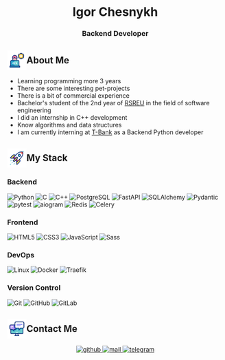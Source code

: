 # <div align="center"> Igor Chesnykh</div> #

### <div align="center">Backend Developer</div> ###


<h2 style="display: flex; align-items: center;">
  <img 
    src="https://raw.githubusercontent.com/Energy-CeRBeR/Energy-CeRBeR/refs/heads/edit/assets/me.gif"
    align="center"
    alt="🙈"
    style="width: 45px;" 
  />
  About Me
</h2>

- Learning programming more 3 years
- There are some interesting pet-projects
- There is a bit of commercial experience
- Bachelor's student of the 2nd year of [RSREU](https://rsreu.ru/en/) in the field of software engineering
- I did an internship in C++ development
- Know algorithms and data structures
- I am currently interning at [T-Bank](https://www.tbank.ru/) as a Backend Python developer


<h2 style="display: flex; align-items: center;">
  <img 
    src="https://raw.githubusercontent.com/Energy-CeRBeR/Energy-CeRBeR/refs/heads/edit/assets/rocket.gif"
    align="center"
    alt="🚀"
    style="width: 45px;" 
  />
  My Stack
</h2>


### Backend ###

![Python](https://img.shields.io/static/v1?style=for-the-badge&message=Python&color=3776AB&logo=Python&logoColor=FFFFFF&label=)
![C](https://img.shields.io/static/v1?style=for-the-badge&message=C&color=222222&logo=C&logoColor=A8B9CC&label=)
![C++](https://img.shields.io/static/v1?style=for-the-badge&message=C%2B%2B&color=808080&logo=C%2B%2B&logoColor=FFFFFF&label=)
![PostgreSQL](https://img.shields.io/static/v1?style=for-the-badge&message=PostgreSQL&color=4169E1&logo=PostgreSQL&logoColor=FFFFFF&label=)
![FastAPI](https://img.shields.io/static/v1?style=for-the-badge&message=FastAPI&color=009688&logo=FastAPI&logoColor=FFFFFF&label=)
![SQLAlchemy](https://img.shields.io/static/v1?style=for-the-badge&message=SQLAlchemy&color=E36002&logo=SQLAlchemy&logoColor=FFFFFF&label=)
![Pydantic](https://img.shields.io/static/v1?style=for-the-badge&message=Pydantic&color=3776AB&logo=Pydantic&logoColor=FFFFFF&label=)
![pytest](https://img.shields.io/static/v1?style=for-the-badge&message=pytest&color=0056B3&logo=pytest&logoColor=FFFFFF&label=)
![aiogram](https://img.shields.io/static/v1?style=for-the-badge&message=aiogram&color=29ABE2&logo=Telegram&logoColor=FFFFFF&label=)
![Redis](https://img.shields.io/static/v1?style=for-the-badge&message=Redis&color=DC3545&logo=Redis&logoColor=FFFFFF&label=)
![Celery](https://img.shields.io/static/v1?style=for-the-badge&message=Celery&color=3776AB&logo=Celery&logoColor=FFFFFF&label=)

### Frontend ###

![HTML5](https://img.shields.io/static/v1?style=for-the-badge&message=HTML5&color=E34F26&logo=HTML5&logoColor=FFFFFF&label=)
![CSS3](https://img.shields.io/static/v1?style=for-the-badge&message=CSS3&color=1572B6&logo=CSS3&logoColor=FFFFFF&label=)
![JavaScript](https://img.shields.io/static/v1?style=for-the-badge&message=JavaScript&color=F7DF1E&logo=JavaScript&logoColor=000000&label=)
![Sass](https://img.shields.io/static/v1?style=for-the-badge&message=Sass&color=CC6699&logo=Sass&logoColor=FFFFFF&label=)

### DevOps ###

![Linux](https://img.shields.io/static/v1?style=for-the-badge&message=Linux&color=000000&logo=Linux&logoColor=FFFFFF&label=)
![Docker](https://img.shields.io/static/v1?style=for-the-badge&message=Docker&color=2496ED&logo=Docker&logoColor=FFFFFF&label=)
![Traefik](https://img.shields.io/static/v1?style=for-the-badge&message=Traefik&color=181717&logo=Traefik&logoColor=00A3C4&label=)

### Version Control ###

![Git](https://img.shields.io/static/v1?style=for-the-badge&message=Git&color=F05032&logo=Git&logoColor=FFFFFF&label=)
![GitHub](https://img.shields.io/static/v1?style=for-the-badge&message=GitHub&color=181717&logo=GitHub&logoColor=FFFFFF&label=)
![GitLab](https://img.shields.io/static/v1?style=for-the-badge&message=GitLab&color=181717&logo=GitLab&logoColor=FC6D26&label=)


<h2 style="display: flex; align-items: center;">
  <img 
    src="https://raw.githubusercontent.com/Energy-CeRBeR/Energy-CeRBeR/refs/heads/edit/assets/feedback_2.gif"
    align="center"
    alt="💬"
    style="width: 45px;" 
  />
  Contact Me
</h2>

<div align="center">
<a href="https://github.com/Energy-CeRBeR" target="_blank">
<img src=https://img.shields.io/badge/github-%2324292e.svg?&style=for-the-badge&logo=github&logoColor=white alt=github style="margin-bottom: 5px;" />
</a>
<a href="mailto:igor.chesnyx@mail.ru" target="_blank">
<img src=https://img.shields.io/static/v1?style=for-the-badge&message=Mail.ru&color=000080&logo=Mail.ru&logoColor=ffffff&label= alt=mail style="margin-bottom: 5px;" />
</a>  
<a href="https://t.me/energy_cerber" target="_blank">
<img src=https://img.shields.io/static/v1?style=for-the-badge&message=Telegram&color=26A5E4&logo=Telegram&logoColor=FFFFFF&label= alt=telegram style="margin-bottom: 5px;" />
</a>  
</div>
